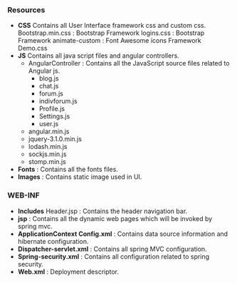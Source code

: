 ###	Resources
-	**CSS** 
Contains all User Interface framework css and custom css.
   	Bootstrap.min.css : Bootstrap Framework
    logins.css : Bootstrap Framework
    	animate-custom : Font Awesome icons Framework
   	Demo.css
-	**JS** 
Contains all java script files and angular controllers.
      -	AngularController : Contains all the JavaScript source files related to Angular js.
          -	 blog.js
          -	 chat.js
          -	 forum.js
          -	 indivforum.js
          -	 Profile.js
          -	 Settings.js
          -	 user.js
      -  angular.min.js
      -  jquery-3.1.0.min.js
      -  lodash.min.js
      -  sockjs.min.js
      -  stomp.min.js
-	**Fonts** : Contains all the fonts files.
-	**Images** : Contains static image used in UI.

###	 WEB-INF
-	**Includes**
    	Header.jsp : Contains the header navigation bar.
-	**jsp** : Contains all the dynamic web pages which will be invoked by spring mvc.
-	**ApplicationContext Config.xml** : Contains data source information and hibernate configuration.
-	**Dispatcher-servlet.xml** : Contains all spring  MVC configuration.
-	**Spring-security.xml** : Contains all configuration related to spring security.
-	**Web.xml** : Deployment descriptor.
